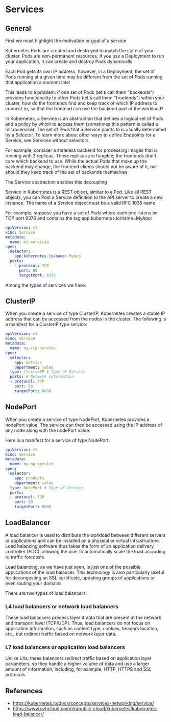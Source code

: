 # Services

## General

First we must highlight the motivation or goal of a service

Kubernetes Pods are created and destroyed to match the state of your cluster. Pods are non-permanent resources. If you use a Deployment to run your application, it can create and destroy Pods dynamically

Each Pod gets its own IP address, however, in a Deployment, the set of Pods running at a given time may be different from the set of Pods running that application a moment later

This leads to a problem: if one set of Pods (let's call them "backends") provides functionality to other Pods (let's call them "frontends") within your cluster, how do the frontends find and keep track of which IP address to connect to, so that the frontend can use the backend part of the workload?

In Kubernetes, a Service is an abstraction that defines a logical set of Pods and a policy by which to access them (sometimes this pattern is called a microservice). The set of Pods that a Service points to is usually determined by a Selector. To learn more about other ways to define Endpoints for a Service, see Services without selectors

For example, consider a stateless backend for processing images that is running with 3 replicas. These replicas are fungible; the frontends don't care which backend to use. While the actual Pods that make up the backend may change, the frontend clients should not be aware of it, nor should they keep track of the set of backends themselves

The Service abstraction enables this decoupling

Service in Kubernetes is a REST object, similar to a Pod. Like all REST objects, you can Post a Service definition to the API server to create a new instance. The name of a Service object must be a valid RFC 1035 name

For example, suppose you have a set of Pods where each one listens on TCP port 9376 and contains the tag app.kubernetes.io/name=MyApp:

```yaml
​apiVersion: v1
kind: Service
metadata:
  name: mi-servicio
spec:
  selector:
    app.kubernetes.io/name: MyApp
  ports:
    - protocol: TCP
      port: 80
      targetPort: 9376

```

Among the types of services we have:

## ClusterIP

When you create a service of type ClusterIP, Kubernetes creates a stable IP address that can be accessed from the nodes in the cluster. The following is a manifest for a ClusterIP type service:

```yaml
apiVersion: v1
kind: Service
metadata:
  name: my-cip-service
spec:
  selector:
    app: metrics
    department: sales
  type: ClusterIP # Type of Service
  ports: # Network information
  - protocol: TCP
    port: 80
    targetPort: 8080

```

## NodePort

When you create a service of type NodePort, Kubernetes provides a nodePort value. The service can then be accessed using the IP address of any node along with the nodePort value.

Here is a manifest for a service of type NodePort:

```yaml
apiVersion: v1
kind: Service
metadata:
  name: my-np-service
spec:
  selector:
    app: products
    department: sales
  type: NodePort # Type of Service
  ports:
  - protocol: TCP
    port: 80
    targetPort: 8080

```

## LoadBalancer

A load balancer is used to distribute the workload between different servers or applications and can be installed on a physical or virtual infrastructure. Load balancing software thus takes the form of an application delivery controller (ADC), allowing the user to automatically scale the load according to traffic forecasts

Load balancing, as we have just seen, is just one of the possible applications of the load balancer. This technology is also particularly useful for decongesting an SSL certificate, updating groups of applications or even routing your domains

There are two types of load balancers:

### L4 load balancers or network load balancers

These load balancers process layer 4 data that are present at the network and transport level (TCP/UDP). Thus, load balancers do not focus on application information, such as content type, cookies, headers location, etc., but redirect traffic based on network layer data.

### L7 load balancers or application load balancers

Unlike L4s, these balancers redirect traffic based on application layer parameters, so they handle a higher volume of data and use a larger amount of information, including, for example, HTTP, HTTPS and SSL protocols

## References
- https://kubernetes.io/docs/concepts/services-networking/service/
- https://www.ovhcloud.com/en/public-cloud/kubernetes/kubernetes-load-balancer/
